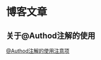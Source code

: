 # 博客文章

## 关于@Authod注解的使用

[@Authod注解的使用注意项](https://blog.csdn.net/zhangjingao/article/details/81094529)
